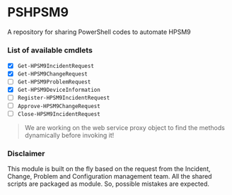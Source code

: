 # PSHPSM9
A repository for sharing PowerShell codes to automate HPSM9

### List of available cmdlets

- [x] `Get-HPSM9IncidentRequest`
- [x] `Get-HPSM9ChangeRequest`
- [ ] `Get-HPSM9ProblemRequest`
- [x] `Get-HPSM9DeviceInformation`
- [ ] `Register-HPSM9IncidentRequest`
- [ ] `Approve-HPSM9ChangeRequest`
- [ ] `Close-HPSM9IncidentRequest`

> We are working on the web service proxy object to find the methods dynamically before invoking it! 

### Disclaimer
This module is built on the fly based on the request from the Incident, Change, Problem and Configuration management team. All the shared scripts are packaged as module. So, possible mistakes are expected.